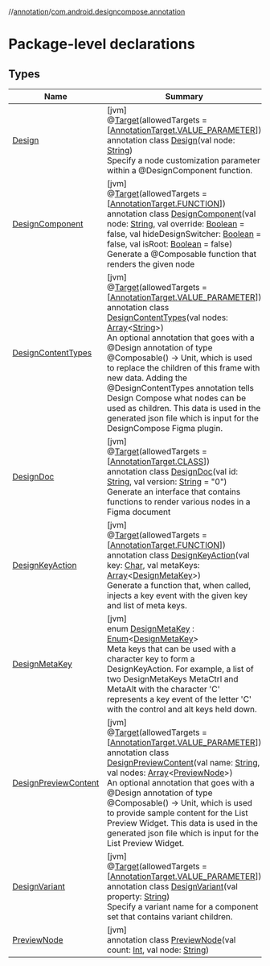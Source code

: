 //[annotation](../../index.md)/[com.android.designcompose.annotation](index.md)

# Package-level declarations

## Types

| Name | Summary |
|---|---|
| [Design](-design/index.md) | [jvm]<br>@[Target](https://kotlinlang.org/api/latest/jvm/stdlib/kotlin.annotation/-target/index.html)(allowedTargets = [[AnnotationTarget.VALUE_PARAMETER](https://kotlinlang.org/api/latest/jvm/stdlib/kotlin.annotation/-annotation-target/-v-a-l-u-e_-p-a-r-a-m-e-t-e-r/index.html)])<br>annotation class [Design](-design/index.md)(val node: [String](https://kotlinlang.org/api/latest/jvm/stdlib/kotlin/-string/index.html))<br>Specify a node customization parameter within a @DesignComponent function. |
| [DesignComponent](-design-component/index.md) | [jvm]<br>@[Target](https://kotlinlang.org/api/latest/jvm/stdlib/kotlin.annotation/-target/index.html)(allowedTargets = [[AnnotationTarget.FUNCTION](https://kotlinlang.org/api/latest/jvm/stdlib/kotlin.annotation/-annotation-target/-f-u-n-c-t-i-o-n/index.html)])<br>annotation class [DesignComponent](-design-component/index.md)(val node: [String](https://kotlinlang.org/api/latest/jvm/stdlib/kotlin/-string/index.html), val override: [Boolean](https://kotlinlang.org/api/latest/jvm/stdlib/kotlin/-boolean/index.html) = false, val hideDesignSwitcher: [Boolean](https://kotlinlang.org/api/latest/jvm/stdlib/kotlin/-boolean/index.html) = false, val isRoot: [Boolean](https://kotlinlang.org/api/latest/jvm/stdlib/kotlin/-boolean/index.html) = false)<br>Generate a @Composable function that renders the given node |
| [DesignContentTypes](-design-content-types/index.md) | [jvm]<br>@[Target](https://kotlinlang.org/api/latest/jvm/stdlib/kotlin.annotation/-target/index.html)(allowedTargets = [[AnnotationTarget.VALUE_PARAMETER](https://kotlinlang.org/api/latest/jvm/stdlib/kotlin.annotation/-annotation-target/-v-a-l-u-e_-p-a-r-a-m-e-t-e-r/index.html)])<br>annotation class [DesignContentTypes](-design-content-types/index.md)(val nodes: [Array](https://kotlinlang.org/api/latest/jvm/stdlib/kotlin/-array/index.html)&lt;[String](https://kotlinlang.org/api/latest/jvm/stdlib/kotlin/-string/index.html)&gt;)<br>An optional annotation that goes with a @Design annotation of type @Composable() -> Unit, which is used to replace the children of this frame with new data. Adding the @DesignContentTypes annotation tells Design Compose what nodes can be used as children. This data is used in the generated json file which is input for the DesignCompose Figma plugin. |
| [DesignDoc](-design-doc/index.md) | [jvm]<br>@[Target](https://kotlinlang.org/api/latest/jvm/stdlib/kotlin.annotation/-target/index.html)(allowedTargets = [[AnnotationTarget.CLASS](https://kotlinlang.org/api/latest/jvm/stdlib/kotlin.annotation/-annotation-target/-c-l-a-s-s/index.html)])<br>annotation class [DesignDoc](-design-doc/index.md)(val id: [String](https://kotlinlang.org/api/latest/jvm/stdlib/kotlin/-string/index.html), val version: [String](https://kotlinlang.org/api/latest/jvm/stdlib/kotlin/-string/index.html) = &quot;0&quot;)<br>Generate an interface that contains functions to render various nodes in a Figma document |
| [DesignKeyAction](-design-key-action/index.md) | [jvm]<br>@[Target](https://kotlinlang.org/api/latest/jvm/stdlib/kotlin.annotation/-target/index.html)(allowedTargets = [[AnnotationTarget.FUNCTION](https://kotlinlang.org/api/latest/jvm/stdlib/kotlin.annotation/-annotation-target/-f-u-n-c-t-i-o-n/index.html)])<br>annotation class [DesignKeyAction](-design-key-action/index.md)(val key: [Char](https://kotlinlang.org/api/latest/jvm/stdlib/kotlin/-char/index.html), val metaKeys: [Array](https://kotlinlang.org/api/latest/jvm/stdlib/kotlin/-array/index.html)&lt;[DesignMetaKey](-design-meta-key/index.md)&gt;)<br>Generate a function that, when called, injects a key event with the given key and list of meta keys. |
| [DesignMetaKey](-design-meta-key/index.md) | [jvm]<br>enum [DesignMetaKey](-design-meta-key/index.md) : [Enum](https://kotlinlang.org/api/latest/jvm/stdlib/kotlin/-enum/index.html)&lt;[DesignMetaKey](-design-meta-key/index.md)&gt; <br>Meta keys that can be used with a character key to form a DesignKeyAction. For example, a list of two DesignMetaKeys MetaCtrl and MetaAlt with the character 'C' represents a key event of the letter 'C' with the control and alt keys held down. |
| [DesignPreviewContent](-design-preview-content/index.md) | [jvm]<br>@[Target](https://kotlinlang.org/api/latest/jvm/stdlib/kotlin.annotation/-target/index.html)(allowedTargets = [[AnnotationTarget.VALUE_PARAMETER](https://kotlinlang.org/api/latest/jvm/stdlib/kotlin.annotation/-annotation-target/-v-a-l-u-e_-p-a-r-a-m-e-t-e-r/index.html)])<br>annotation class [DesignPreviewContent](-design-preview-content/index.md)(val name: [String](https://kotlinlang.org/api/latest/jvm/stdlib/kotlin/-string/index.html), val nodes: [Array](https://kotlinlang.org/api/latest/jvm/stdlib/kotlin/-array/index.html)&lt;[PreviewNode](-preview-node/index.md)&gt;)<br>An optional annotation that goes with a @Design annotation of type @Composable() -> Unit, which is used to provide sample content for the List Preview Widget. This data is used in the generated json file which is input for the List Preview Widget. |
| [DesignVariant](-design-variant/index.md) | [jvm]<br>@[Target](https://kotlinlang.org/api/latest/jvm/stdlib/kotlin.annotation/-target/index.html)(allowedTargets = [[AnnotationTarget.VALUE_PARAMETER](https://kotlinlang.org/api/latest/jvm/stdlib/kotlin.annotation/-annotation-target/-v-a-l-u-e_-p-a-r-a-m-e-t-e-r/index.html)])<br>annotation class [DesignVariant](-design-variant/index.md)(val property: [String](https://kotlinlang.org/api/latest/jvm/stdlib/kotlin/-string/index.html))<br>Specify a variant name for a component set that contains variant children. |
| [PreviewNode](-preview-node/index.md) | [jvm]<br>annotation class [PreviewNode](-preview-node/index.md)(val count: [Int](https://kotlinlang.org/api/latest/jvm/stdlib/kotlin/-int/index.html), val node: [String](https://kotlinlang.org/api/latest/jvm/stdlib/kotlin/-string/index.html)) |
